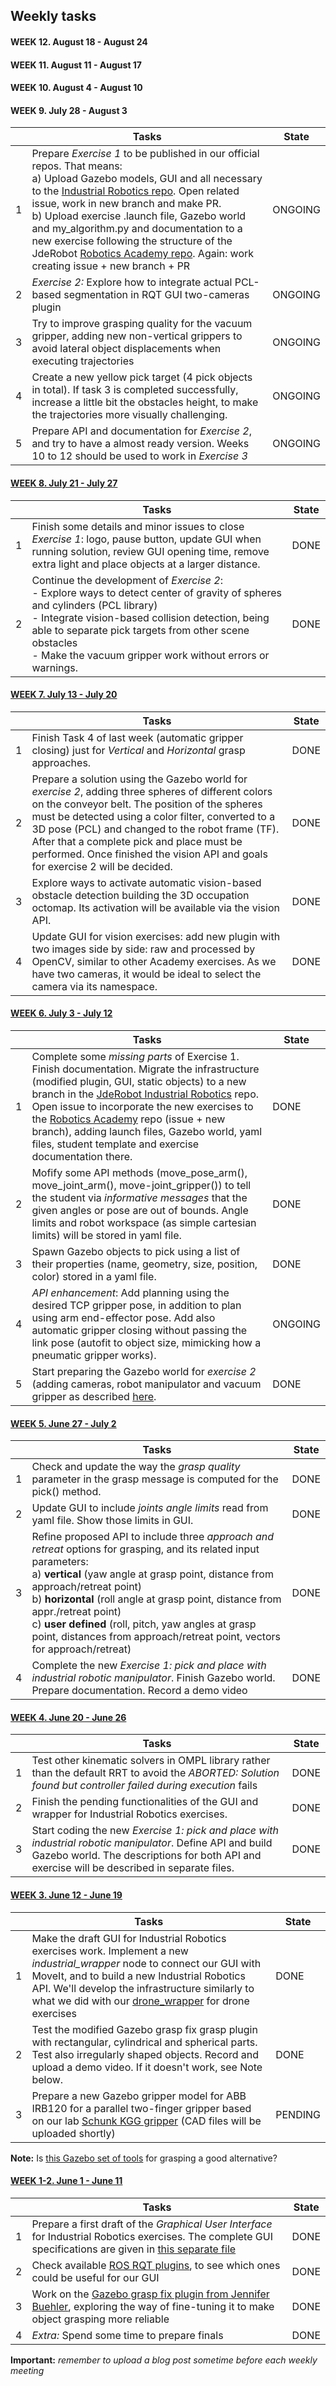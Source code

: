 ## Weekly tasks 

#### WEEK 12.  August 18 - August 24

#### WEEK 11.  August 11 - August 17

#### WEEK 10.  August 4 - August 10

#### WEEK 9.  July 28 - August 3

|      | Tasks                                                        | State   |
| ---- | ------------------------------------------------------------ | ------- |
| 1    | Prepare *Exercise 1* to be published in our official repos. That means: <br />a) Upload Gazebo models, GUI and all necessary to the [Industrial Robotics repo](https://github.com/JdeRobot/IndustrialRobotics). Open related issue, work in new branch and make PR. <br />b) Upload exercise .launch file, Gazebo world and my_algorithm.py and documentation to a new exercise following the structure of the JdeRobot [Robotics Academy repo](https://github.com/JdeRobot/RoboticsAcademy). Again: work creating issue + new branch + PR | ONGOING |
| 2    | *Exercise 2:* Explore how to integrate actual PCL-based segmentation in RQT GUI two-cameras plugin | ONGOING |
| 3    | Try to improve grasping quality for the vacuum gripper, adding new non-vertical grippers to avoid lateral object displacements when executing trajectories | ONGOING |
| 4    | Create a new yellow pick target (4 pick objects in total). If task 3 is completed successfully, increase a little bit the obstacles height, to make the trajectories more visually challenging. | ONGOING |
| 5    | Prepare API and documentation for *Exercise 2*, and try to have a almost ready version. Weeks 10 to 12 should be used to work in *Exercise 3* | ONGOING |

#### [WEEK 8.  July 21 - July 27](https://theroboticsclub.github.io/colab-gsoc2020-Yijia_Wu/2020-07-26-week8/)

|      | Tasks                                                        | State |
| ---- | ------------------------------------------------------------ | ----- |
| 1    | Finish some details and minor issues to close *Exercise 1*: logo, pause button, update GUI when running solution, review GUI opening time, remove extra light and place objects at a larger distance. | DONE  |
| 2    | Continue the development of *Exercise 2*:<br />- Explore ways to detect center of gravity of spheres and cylinders (PCL library)<br />- Integrate vision-based collision detection, being able to separate pick targets from other scene obstacles<br />- Make the vacuum gripper work without errors or warnings. | DONE  |

#### [WEEK 7.  July 13 - July 20](https://theroboticsclub.github.io/colab-gsoc2020-Yijia_Wu/2020-07-19-week7/)

|      | Tasks                                                        | State |
| ---- | ------------------------------------------------------------ | ----- |
| 1    | Finish Task 4 of last week (automatic gripper closing) just for *Vertical* and *Horizontal* grasp approaches. | DONE  |
| 2    | Prepare a solution using the Gazebo world for *exercise 2*, adding three spheres of different colors on the conveyor belt. The position of the spheres must be detected using a color filter, converted to a 3D pose (PCL) and changed to the robot frame (TF). After that a complete pick and place must be performed. Once finished the vision API and goals for exercise 2 will be decided. | DONE  |
| 3    | Explore ways to activate automatic vision-based obstacle detection building the 3D occupation octomap. Its activation will be available via the vision API. | DONE  |
| 4    | Update GUI for vision exercises: add new plugin with two images side by side: raw and processed by OpenCV, similar to other Academy exercises. As we have two cameras, it would be ideal to select the camera via its namespace. | DONE  |

#### [WEEK 6.  July 3 - July 12](https://theroboticsclub.github.io/colab-gsoc2020-Yijia_Wu/2020-07-12-week5_6/)

|      | Tasks                                                        | State   |
| ---- | ------------------------------------------------------------ | ------- |
| 1    | Complete some *missing parts* of Exercise 1. Finish documentation. Migrate the infrastructure (modified plugin, GUI, static objects) to a new branch in the [JdeRobot Industrial Robotics](IndustrialRobotics) repo. Open issue to incorporate the new exercises to the [Robotics Academy](https://github.com/JdeRobot/RoboticsAcademy) repo (issue + new branch), adding launch files, Gazebo world, yaml files, student template and exercise documentation there. | DONE    |
| 2    | Mofify some API methods (move_pose_arm(), move_joint_arm(), move-joint_gripper()) to tell the student via *informative messages* that the given angles or pose are out of bounds.  Angle limits and robot workspace (as simple cartesian limits) will be stored in yaml file. | DONE    |
| 3    | Spawn Gazebo objects to pick using a list of their properties (name, geometry, size, position, color) stored in a yaml file. | DONE    |
| 4    | *API enhancement*: Add planning using the desired TCP gripper pose, in addition to plan using arm end-effector pose. Add also automatic gripper closing without passing the link pose (autofit to object size, mimicking how a pneumatic gripper works). | ONGOING |
| 5    | Start preparing the Gazebo world for *exercise 2* (adding cameras, robot manipulator and vacuum gripper as described [here](../exercises_description/Second_Exercise.md). | DONE    |

#### [WEEK 5.  June 27 - July 2](https://theroboticsclub.github.io/colab-gsoc2020-Yijia_Wu/2020-07-02-draft_of_document_of_first_exercise/)

|      | Tasks                                                        | State |
| ---- | ------------------------------------------------------------ | ----- |
| 1    | Check and update the way the *grasp quality* parameter in the grasp message is computed for the pick() method. | DONE  |
| 2    | Update GUI to include *joints angle limits* read from yaml file. Show  those limits in GUI. | DONE  |
| 3    | Refine proposed API to include three *approach and retreat* options for grasping, and its related input parameters: <br />a) **vertical** (yaw angle at grasp point, distance from approach/retreat point) <br/>b) **horizontal** (roll angle at grasp point, distance from appr./retreat point)<br />c) **user defined** (roll, pitch, yaw angles at grasp point, distances from approach/retreat point, vectors for approach/retreat) | DONE  |
| 4    | Complete the new *Exercise 1: pick and place with industrial robotic manipulator*. Finish Gazebo world. Prepare documentation. Record a demo video | DONE  |

#### [WEEK 4.  June 20 - June 26](https://theroboticsclub.github.io/colab-gsoc2020-Yijia_Wu/2020-06-25-week4/)

|      | Tasks                                                        | State |
| ---- | ------------------------------------------------------------ | ----- |
| 1    | Test other kinematic solvers in OMPL library rather than the default RRT to avoid the *ABORTED: Solution found but controller failed during execution* fails | DONE  |
| 2    | Finish the pending functionalities of the GUI and wrapper for Industrial Robotics exercises. | DONE  |
| 3    | Start coding the new *Exercise 1: pick and place with industrial robotic manipulator*. Define API and build Gazebo world. The descriptions for both API and exercise will be described in separate files. | DONE  |

#### [WEEK 3.  June 12 - June 19 ](https://theroboticsclub.github.io/colab-gsoc2020-Yijia_Wu/2020-06-18-week3/)

|      | Tasks                                                        | State   |
| ---- | ------------------------------------------------------------ | ------- |
| 1    | Make the draft GUI for Industrial Robotics exercises work. Implement a new *industrial_wrapper* node to connect our GUI with MoveIt, and to build a new Industrial Robotics API. We'll develop the infrastructure similarly to what we did with our [drone_wrapper](https://github.com/JdeRobot/drones) for drone exercises | DONE    |
| 2    | Test the modified Gazebo grasp fix grasp plugin with rectangular, cylindrical and spherical parts. Test also irregularly shaped objects. Record and upload a demo video. If it doesn't work, see Note below. | DONE    |
| 3    | Prepare a new Gazebo gripper model for ABB IRB120 for a parallel two-finger gripper based on our lab [Schunk KGG gripper](https://schunk.com/es_en/gripping-systems/series/kgg/) (CAD files will be uploaded shortly) | PENDING |

**Note:** Is [this Gazebo set of tools](https://github.com/jsbruglie/grasp)  for grasping a good alternative?

#### [WEEK 1-2.  June 1 - June 11](https://theroboticsclub.github.io/colab-gsoc2020-Yijia_Wu/2020-06-11-week1_2/)

|      | Tasks                                                        | State |
| ---- | ------------------------------------------------------------ | ----- |
| 1    | Prepare a first draft of the *Graphical User Interface* for Industrial Robotics exercises. The complete GUI specifications are given in [this separate file](../exercises_description/Exercises_GUI_description.md) | DONE  |
| 2    | Check available [ROS RQT plugins](http://wiki.ros.org/rqt/Plugins#Robot-interaction_tools_.28rqt_robot_plugins.29), to see which ones could be useful for our GUI | DONE  |
| 3    | Work on the [Gazebo grasp fix plugin from Jennifer Buehler](https://github.com/jenniferBuehler/gazebo-pkgs/wiki/The-Gazebo-grasp-fix-plugin), exploring the way of fine-tuning it to make object grasping more reliable | DONE  |
| 4    | *Extra:* Spend some time to prepare finals                   | DONE  |

**Important:** *remember to upload a blog post sometime before each weekly meeting*

